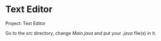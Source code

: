 # Text Editor

Project: Text Editor

Go to the *src* directory, change *Main.java* and put your *.java* file(s) in it.
